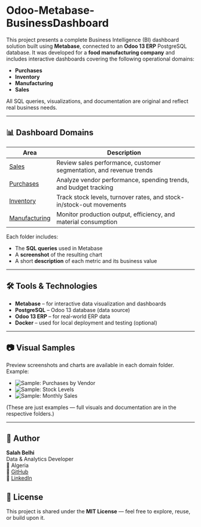 # Odoo-Metabase-BusinessDashboard

This project presents a complete Business Intelligence (BI) dashboard solution built using **Metabase**, connected to an **Odoo 13 ERP** PostgreSQL database. It was developed for a **food manufacturing company** and includes interactive dashboards covering the following operational domains:

- **Purchases**
- **Inventory**
- **Manufacturing**
- **Sales**

All SQL queries, visualizations, and documentation are original and reflect real business needs.

---

## 📊 Dashboard Domains

| Area           | Description                                                    |
|----------------|----------------------------------------------------------------|
| [Sales](./sales/)             | Review sales performance, customer segmentation, and revenue trends       |
| [Purchases](./purchases/)     | Analyze vendor performance, spending trends, and budget tracking |
| [Inventory](./inventory/)     | Track stock levels, turnover rates, and stock-in/stock-out movements      |
| [Manufacturing](./manufacturing/) | Monitor production output, efficiency, and material consumption            |

Each folder includes:
- The **SQL queries** used in Metabase
- A **screenshot** of the resulting chart
- A short **description** of each metric and its business value

---

## 🛠️ Tools & Technologies

- **Metabase** – for interactive data visualization and dashboards
- **PostgreSQL** – Odoo 13 database (data source)
- **Odoo 13 ERP** – for real-world ERP data
- **Docker** – used for local deployment and testing (optional)

---

## 📷 Visual Samples

Preview screenshots and charts are available in each domain folder. Example:

- ![Sample: Purchases by Vendor](./purchases/purchases_by_vendor.png)
- ![Sample: Stock Levels](./inventory/stock_levels.png)
- ![Sample: Monthly Sales](./sales/monthly_sales.png)

(These are just examples — full visuals and documentation are in the respective folders.)

---

## 👤 Author

**Salah Belhi**  
Data & Analytics Developer  
📍 Algeria  
🔗 [GitHub](https://github.com/YOUR_USERNAME)  
🔗 [LinkedIn](https://www.linkedin.com/in/YOUR_LINKEDIN/)

## 📝 License

This project is shared under the **MIT License** — feel free to explore, reuse, or build upon it.



